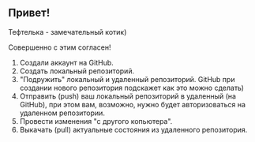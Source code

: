 ## Привет!

Тефтелька - замечательный котик)

Совершенно с этим согласен! 

1. Создали аккаунт на GitHub. 
2. Создать локальный репозиторий. 
3. "Подружить" локальный и удаленный репозиторий. GitHub при создании нового репозитория подскажет как это можно сделать) 
4. Отправить (push) ваш локальный репозиторий в удаленный (на GitHub), при этом вам, возможно, нужно будет авторизоваться на удаленном репозитории. 
5. Провести изменения "с другого копьютера". 
6. Выкачать (pull) актуальные состояния из удаленного репозитория. 